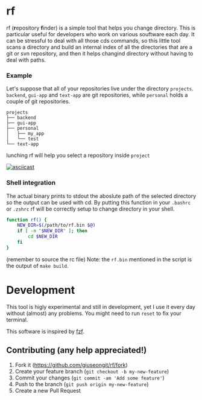 # rf

rf (**r**epository **f**inder) is a simple tool that helps you change directory. This is particular useful for developers
who work on various souftware each day. It can be stressful to deal with all those cds commands, so this little tool scans a directory and build an internal index of all the directories that are a git or svn repository, and then it helps changind directory without having to deal with paths.


### Example

Let's suppose that all of your repositories live under the directory `projects`.
`backend`, `gui-app` and `text-app` are git repositories, while `personal` holds a couple of git repositories.

```
projects
├── backend
├── gui-app
├── personal
│   ├── my_app
│   └── test
└── text-app
```
lunching rf will help you select a repository inside `project`

[![asciicast](https://asciinema.org/a/neIONnAkJ0TKDhfpqyCk0yj3d.svg)](https://asciinema.org/a/neIONnAkJ0TKDhfpqyCk0yj3d)

### Shell integration
The actual binary prints to stdout the aboslute path of the selected directory so the output can be used with cd.
By putting this function in your `.bashrc` or `.zshrc` rf will be correctly setup to change directory in your shell.

```bash
function rf() {
    NEW_DIR=$(/path/to/rf.bin $@)
    if [ -n "$NEW_DIR" ]; then
        cd $NEW_DIR
    fi
}
```
(remember to source the rc file)
Note: the `rf.bin` mentioned in the script is the output of `make build`.

# Development

This tool is higly experimental and still in development, yet I use it every day without (almost) any problems.
You might need to run `reset` to fix your terminal.

This software is inspired by [fzf](https://github.com/junegunn/fzf).


## Contributing (any help appreciated!)
1. Fork it (<https://github.com/giuseongit/rf/fork>)
2. Create your feature branch (`git checkout -b my-new-feature`)
3. Commit your changes (`git commit -am 'Add some feature'`)
4. Push to the branch (`git push origin my-new-feature`)
5. Create a new Pull Request

